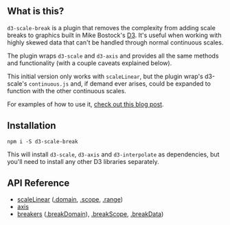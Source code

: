 ## What is this?

`d3-scale-break` is a plugin that removes the complexity from adding scale breaks to graphics built in Mike Bostock's [D3](https://d3js.org/). It's useful when working with highly skewed data that can't be handled through normal continuous scales. 

The plugin wraps `d3-scale` and `d3-axis` and provides all the same methods and functionality (with a couple caveats explained below).

This initial version only works with `scaleLinear`, but the plugin wrap's d3-scale's `continuous.js` and, if demand ever arises, could be expanded to function with the other continuous scales.

For examples of how to use it, [check out this blog post](https://observablehq.com/d/66bd43c7d52b952a).

## Installation

```
npm i -S d3-scale-break
```

This will install `d3-scale`, `d3-axis` and `d3-interpolate` as dependencies, but you'll need to install any other D3 libraries separately.

## API Reference

 * [scaleLinear](#scale-linear) ([.domain](#domain), [.scope](#scope), [.range](#range))
 * [axis](#axis)
 * [breakers](#breakers) ([.breakDomain](#break-domain)), [.breakScope](#break-scope), [.breakData](#break-data))